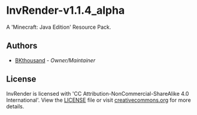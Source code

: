 # InvRender-v1.1.4_alpha
A 'Minecraft: Java Edition' Resource Pack.

## Authors
* [BKthousand](https://github.com/BKthousand) - *Owner/Maintainer*

## License
InvRender is licensed with 'CC Attribution-NonCommercial-ShareAlike 4.0 International'. View the [LICENSE](LICENSE) file or visit [creativecommons.org](https://creativecommons.org/licenses/by-nc-sa/4.0/) for more details.
